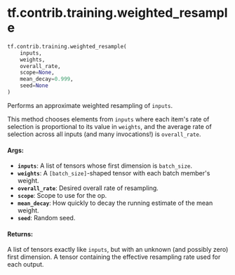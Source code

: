 <div itemscope itemtype="http://developers.google.com/ReferenceObject">
<meta itemprop="name" content="tf.contrib.training.weighted_resample" />
<meta itemprop="path" content="Stable" />
</div>

# tf.contrib.training.weighted_resample

``` python
tf.contrib.training.weighted_resample(
    inputs,
    weights,
    overall_rate,
    scope=None,
    mean_decay=0.999,
    seed=None
)
```

Performs an approximate weighted resampling of `inputs`.

This method chooses elements from `inputs` where each item's rate of
selection is proportional to its value in `weights`, and the average
rate of selection across all inputs (and many invocations!) is
`overall_rate`.

#### Args:

* <b>`inputs`</b>: A list of tensors whose first dimension is `batch_size`.
* <b>`weights`</b>: A `[batch_size]`-shaped tensor with each batch member's weight.
* <b>`overall_rate`</b>: Desired overall rate of resampling.
* <b>`scope`</b>: Scope to use for the op.
* <b>`mean_decay`</b>: How quickly to decay the running estimate of the mean weight.
* <b>`seed`</b>: Random seed.


#### Returns:

A list of tensors exactly like `inputs`, but with an unknown (and
  possibly zero) first dimension.
A tensor containing the effective resampling rate used for each output.